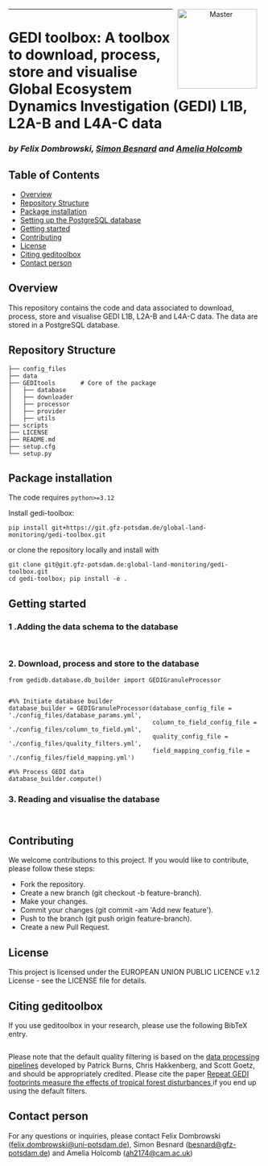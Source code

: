 <p align="center">
<a href="https://git.gfz-potsdam.de/global-land-monitoring/gedi-toolbox.git">
    <img src="https://media.gfz-potsdam.de/gfz/wv/pic/Bildarchiv/gfz/GFZ-CD_LogoRGB_en.png" alt="Master" height="158px" hspace="10px" vspace="0px" align="right">
  </a>
</p>

***
# GEDI toolbox: A toolbox to download, process, store and visualise Global Ecosystem Dynamics Investigation (GEDI) L1B, L2A-B and L4A-C data #

### *by Felix Dombrowski, [Simon Besnard](https://simonbesnard1.github.io/) and [Amelia Holcomb](https://ameliaholcomb.github.io/)*

## Table of Contents

- [Overview](#overview)
- [Repository Structure](#repository-structure)
- [Package installation](#package-installation)
- [Setting up the PostgreSQL database](#setting-up-the-postgresql-database)
- [Getting started](#getting-started)
- [Contributing](#contributing)
- [License](#license)
- [Citing geditoolbox](#citing-geditoolbox)
- [Contact person](#contact-person)

## Overview
This repository contains the code and data associated to download, process, store and visualise GEDI L1B, L2A-B and L4A-C data. The data are stored in a PostgreSQL database. 

## Repository Structure

```plaintext
├── config_files
├── data
├── GEDItools 		# Core of the package
│   ├── database
│   ├── downloader
│   ├── processor
│   ├── provider
│   ├── utils
├── scripts
├── LICENSE
├── README.md
├── setup.cfg
└── setup.py
```

## Package installation

The code requires `python>=3.12`

Install gedi-toolbox:

```
pip install git+https://git.gfz-potsdam.de/global-land-monitoring/gedi-toolbox.git

```

or clone the repository locally and install with

```
git clone git@git.gfz-potsdam.de:global-land-monitoring/gedi-toolbox.git
cd gedi-toolbox; pip install -e .
```

## Getting started

### 1 .Adding the data schema to the database
```


```

### 2. Download, process and store to the database
```
from gedidb.database.db_builder import GEDIGranuleProcessor


#%% Initiate database builder
database_builder = GEDIGranuleProcessor(database_config_file = './config_files/database_params.yml', 
                                        column_to_field_config_file = './config_files/column_to_field.yml',
                                        quality_config_file = './config_files/quality_filters.yml',
                                        field_mapping_config_file = './config_files/field_mapping.yml')

#%% Process GEDI data
database_builder.compute()

```

### 3. Reading and visualise the database
```


```

## Contributing

We welcome contributions to this project. If you would like to contribute, please follow these steps:

- Fork the repository.
- Create a new branch (git checkout -b feature-branch).
- Make your changes.
- Commit your changes (git commit -am 'Add new feature').
- Push to the branch (git push origin feature-branch).
- Create a new Pull Request.

## License
This project is licensed under the EUROPEAN UNION PUBLIC LICENCE v.1.2 License - see the LICENSE file for details.

## Citing geditoolbox

If you use geditoolbox in your research, please use the following BibTeX entry.

```

```
Please note that the default quality filtering is based on the [data processing pipelines](https://docs.google.com/document/d/1XmcoV8-k-8C_Tmh-CJ4sYvlvOqkbiXP1Kah_KrCkMqU/edit) developed by Patrick Burns, Chris Hakkenberg, and Scott Goetz, and should be appropriately credited. Please cite the paper [Repeat GEDI footprints measure the effects of tropical forest disturbances
](https://www.sciencedirect.com/science/article/pii/S0034425724001925?via%3Dihub#f0035) if you end up using the default filters.

## Contact person
For any questions or inquiries, please contact Felix Dombrowski (felix.dombrowski@uni-potsdam.de), Simon Besnard (besnard@gfz-potsdam.de) and Amelia Holcomb (ah2174@cam.ac.uk)

